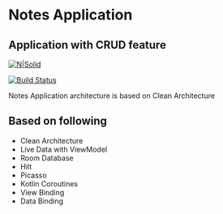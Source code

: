 # Notes Application
## Application with CRUD feature

[![N|Solid](https://cldup.com/dTxpPi9lDf.thumb.png)](https://nodesource.com/products/nsolid)

[![Build Status](https://travis-ci.org/joemccann/dillinger.svg?branch=master)](https://travis-ci.org/joemccann/dillinger)

Notes Application architecture is based on Clean Architecture
## Based on following

- Clean Architecture
- Live Data with ViewModel
- Room Database
- Hilt
- Picasso
- Kotlin Coroutines
- View Binding
- Data Binding

